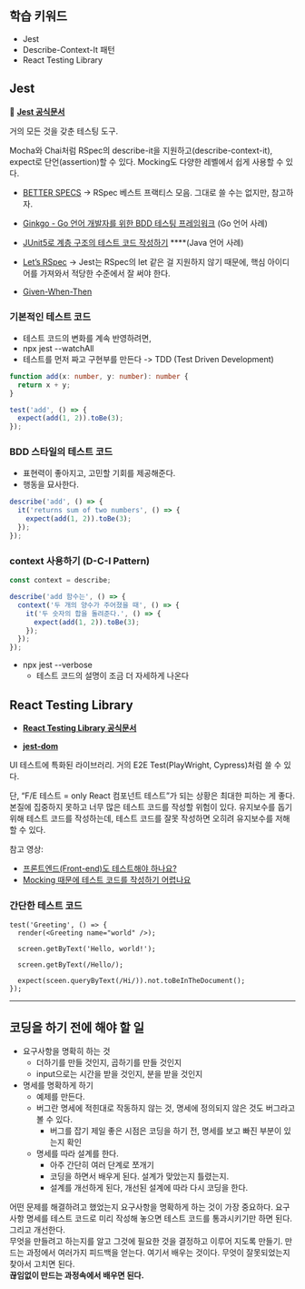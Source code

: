 ## 학습 키워드

- Jest
- Describe-Context-It 패턴
- React Testing Library

## Jest

<aside>

🚀 [**Jest 공식문서**](https://jestjs.io/)

거의 모든 것을 갖춘 테스팅 도구.

Mocha와 Chai처럼 RSpec의 describe-it을 지원하고(describe-context-it), expect로 단언(assertion)할 수 있다. Mocking도 다양한 레벨에서 쉽게 사용할 수 있다.

</aside>

- [BETTER SPECS](https://www.betterspecs.org/) → RSpec 베스트 프랙티스 모음. 그대로 쓸 수는 없지만, 참고하자.
- [Ginkgo - Go 언어 개발자를 위한 BDD 테스팅 프레임워크](https://youtu.be/gfTsSBRvdqI) (Go 언어 사례)
- [JUnit5로 계층 구조의 테스트 코드 작성하기](https://johngrib.github.io/wiki/junit5-nested/) \*\*\*\*(Java 언어 사례)
- [Let’s RSpec](https://github.com/ahastudio/til/blob/main/ruby/20161206-rspec-let.md) → Jest는 RSpec의 let 같은 걸 지원하지 않기 때문에, 핵심 아이디어를 가져와서 적당한 수준에서 잘 써야 한다.

- [Given-When-Then](https://www.notion.so/Given-When-Then-a5c37e9ad60b44f28cab5a2e5d784c98)

### 기본적인 테스트 코드

- 테스트 코드의 변화를 계속 반영하려면,
- npx jest --watchAll
- 테스트를 먼저 짜고 구현부를 만든다 -> TDD (Test Driven Development)

```ts
function add(x: number, y: number): number {
  return x + y;
}

test('add', () => {
  expect(add(1, 2)).toBe(3);
});
```

### BDD 스타일의 테스트 코드

- 표현력이 좋아지고, 고민할 기회를 제공해준다.
- 행동을 묘사한다.

```ts
describe('add', () => {
  it('returns sum of two numbers', () => {
    expect(add(1, 2)).toBe(3);
  });
});
```

### context 사용하기 (D-C-I Pattern)

```ts
const context = describe;

describe('add 함수는', () => {
  context('두 개의 양수가 주어졌을 때', () => {
    it('두 숫자의 합을 돌려준다.', () => {
      expect(add(1, 2)).toBe(3);
    });
  });
});
```

- npx jest --verbose
  - 테스트 코드의 설명이 조금 더 자세하게 나온다

## React Testing Library

<aside>

- [**React Testing Library 공식문서**](https://testing-library.com/docs/react-testing-library/intro)

- [**jest-dom**](https://testing-library.com/docs/ecosystem-jest-dom/)

</aside>

UI 테스트에 특화된 라이브러리. 거의 E2E Test(PlayWright, Cypress)처럼 쓸 수 있다.

단, “F/E 테스트 = only React 컴포넌트 테스트”가 되는 상황은 최대한 피하는 게 좋다. 본질에 집중하지 못하고 너무 많은 테스트 코드를 작성할 위험이 있다. 유지보수를 돕기 위해 테스트 코드를 작성하는데, 테스트 코드를 잘못 작성하면 오히려 유지보수를 저해할 수 있다.

참고 영상:

- [프론트엔드(Front-end)도 테스트해야 하나요?](https://youtu.be/-kUmsKRmOnA)
- [Mocking 때문에 테스트 코드를 작성하기 어렵나요](https://youtu.be/RoQtNLl-Wko)

### 간단한 테스트 코드

```tsx
test('Greeting', () => {
  render(<Greeting name="world" />);

  screen.getByText('Hello, world!');

  screen.getByText(/Hello/);

  expect(sceen.queryByText(/Hi/)).not.toBeInTheDocument();
});
```

---

## 코딩을 하기 전에 해야 할 일

- 요구사항을 명확히 하는 것
  - 더하기를 만들 것인지, 곱하기를 만들 것인지
  - input으로는 시간을 받을 것인지, 분을 받을 것인지
- 명세를 명확하게 하기
  - 예제를 만든다.
  - 버그란 명세에 적힌대로 작동하지 않는 것, 명세에 정의되지 않은 것도 버그라고 볼 수 있다.
    - 버그를 잡기 제일 좋은 시점은 코딩을 하기 전, 명세를 보고 빠진 부분이 있는지 확인
  - 명세를 따라 설계를 한다.
    - 아주 간단히 여러 단계로 쪼개기
    - 코딩을 하면서 배우게 된다. 설계가 맞았는지 틀렸는지.
    - 설계를 개선하게 된다, 개선된 설계에 따라 다시 코딩을 한다.

어떤 문제를 해결하려고 했었는지 요구사항을 명확하게 하는 것이 가장 중요하다. 요구사항 명세를 테스트 코드로 미리 작성해 놓으면 테스트 코드를 통과시키기만 하면 된다. 그리고 개선한다.  
무엇을 만들려고 하는지를 알고 그것에 필요한 것을 결정하고 이루어 지도록 만들기. 만드는 과정에서 여러가지 피드백을 얻는다. 여기서 배우는 것이다. 무엇이 잘못되었는지 찾아서 고치면 된다.  
**끊임없이 만드는 과정속에서 배우면 된다.**
